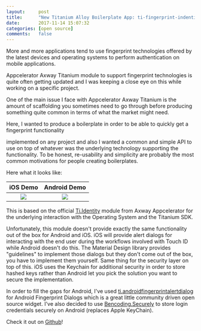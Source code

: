 ```yaml
---
layout:     post
title:      "New Titanium Alloy Boilerplate App: ti-fingerprint-indentity-boilerplate"
date:       2017-11-14 15:07:32
categories: [open source]
comments:   false
---
```


More and more applications tend to use fingerprint technologies offered by the latest devices and
operating systems to perform authentication on mobile applications.

Appcelerator Axway Titanium module to support fingerprint technologies is quite often getting updated
and I was keeping a close eye on this while working on a specific project.

One of the main issue I face with Appcelerator Axway Titanium is the amount of scaffolding you sometimes
need to go through before producing something quite common in terms of what the market might need.
<!--more-->Here, I wanted to produce a boilerplate in order to be able to quickly get a fingerprint functionality
implemented on any project and also I wanted a common and simple API to use on top of whatever was the
underlying technology supporting the functionality. To be honest, re-usability and simplicity are
probably the most common motivations for people creating boilerplates.

Here what it looks like:

iOS Demo           |  Android Demo
:-----------------:|:-------------------------:
![](https://raw.githubusercontent.com/Cyber-Duck/ti-fingerprint-identity-boilerplate/master/docs/ios.gif)  |  ![](https://raw.githubusercontent.com/Cyber-Duck/ti-fingerprint-identity-boilerplate/master/docs/android.gif)

This is based on the official [Ti.Identity](https://github.com/appcelerator-modules/titanium-identity) module from Axway Appcelerator for the underlying interaction with the Operating System and the Titanium SDK.

Unfortunately, this module doesn't provide exactly the same functionality out of the box for Android and iOS.
iOS will provide alert dialogs for interacting with the end user during the workflows involved with Touch ID
while Android doesn't do this.
The Material Design library provides "guidelines" to implement those dialogs but
they don't come out of the box, you have to implement them yourself. Same thing for the security layer on top of this.
iOS uses the Keychain for additional security in order to store hashed keys rather than Android let you
pick the solution you want to secure the implementation.

In order to fill the gaps for Android, I've used [ti.androidfingerprintalertdialog](https://github.com/adamtarmstrong/ti.androidfingerprintalertdialog) for Android Fingerprint Dialogs which is a great little community driven open source widget.
I've also decided to use [Bencoding.Securely](https://github.com/benbahrenburg/Securely) to store login credentials securely on Android (replaces Apple KeyChain).

Check it out on [Github](https://github.com/Cyber-Duck/ti-fingerprint-identity-boilerplate)!

